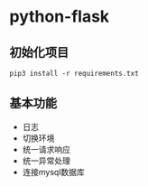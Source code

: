 # python-flask

## 初始化项目

```shell
pip3 install -r requirements.txt
```

## 基本功能

- 日志
- 切换环境
- 统一请求响应
- 统一异常处理
- 连接mysql数据库
